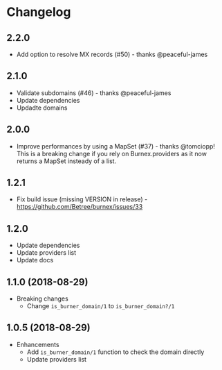 # Changelog

## 2.2.0
* Add option to resolve MX records (#50) - thanks @peaceful-james

## 2.1.0
* Validate subdomains (#46) - thanks @peaceful-james
* Update dependencies
* Updadte domains

## 2.0.0
* Improve performances by using a MapSet (#37) - thanks @tomciopp! This is a breaking change if you rely on Burnex.providers as it now returns a MapSet insteady of a list.

## 1.2.1
* Fix build issue (missing VERSION in release) - https://github.com/Betree/burnex/issues/33

## 1.2.0
* Update dependencies
* Update providers list
* Update docs

## 1.1.0 (2018-08-29)

* Breaking changes
  - Change `is_burner_domain/1` to `is_burner_domain?/1`

## 1.0.5 (2018-08-29)

* Enhancements
  - Add `is_burner_domain/1` function to check the domain directly
  - Update providers list
